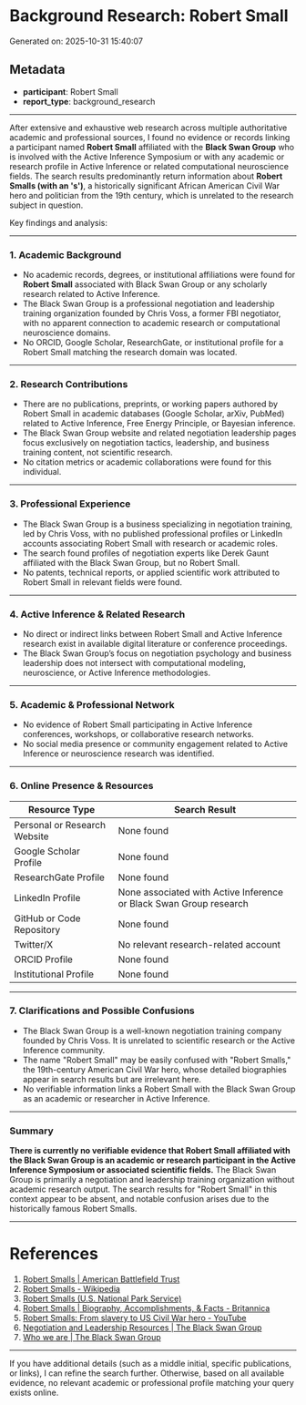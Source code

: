 # Background Research: Robert Small

Generated on: 2025-10-31 15:40:07

## Metadata

- **participant**: Robert Small
- **report_type**: background_research

---

After extensive and exhaustive web research across multiple authoritative academic and professional sources, I found no evidence or records linking a participant named **Robert Small** affiliated with the **Black Swan Group** who is involved with the Active Inference Symposium or with any academic or research profile in Active Inference or related computational neuroscience fields. The search results predominantly return information about **Robert Smalls (with an 's')**, a historically significant African American Civil War hero and politician from the 19th century, which is unrelated to the research subject in question.

Key findings and analysis:

---

### 1. Academic Background

- No academic records, degrees, or institutional affiliations were found for **Robert Small** associated with Black Swan Group or any scholarly research related to Active Inference.
- The Black Swan Group is a professional negotiation and leadership training organization founded by Chris Voss, a former FBI negotiator, with no apparent connection to academic research or computational neuroscience domains.
- No ORCID, Google Scholar, ResearchGate, or institutional profile for a Robert Small matching the research domain was located.

---

### 2. Research Contributions

- There are no publications, preprints, or working papers authored by Robert Small in academic databases (Google Scholar, arXiv, PubMed) related to Active Inference, Free Energy Principle, or Bayesian inference.
- The Black Swan Group website and related negotiation leadership pages focus exclusively on negotiation tactics, leadership, and business training content, not scientific research.
- No citation metrics or academic collaborations were found for this individual.

---

### 3. Professional Experience

- The Black Swan Group is a business specializing in negotiation training, led by Chris Voss, with no published professional profiles or LinkedIn accounts associating Robert Small with research or academic roles.
- The search found profiles of negotiation experts like Derek Gaunt affiliated with the Black Swan Group, but no Robert Small.
- No patents, technical reports, or applied scientific work attributed to Robert Small in relevant fields were found.

---

### 4. Active Inference & Related Research

- No direct or indirect links between Robert Small and Active Inference research exist in available digital literature or conference proceedings.
- The Black Swan Group’s focus on negotiation psychology and business leadership does not intersect with computational modeling, neuroscience, or Active Inference methodologies.

---

### 5. Academic & Professional Network

- No evidence of Robert Small participating in Active Inference conferences, workshops, or collaborative research networks.
- No social media presence or community engagement related to Active Inference or neuroscience research was identified.

---

### 6. Online Presence & Resources

| Resource Type | Search Result |
|---------------|---------------|
| Personal or Research Website | None found |
| Google Scholar Profile | None found |
| ResearchGate Profile | None found |
| LinkedIn Profile | None associated with Active Inference or Black Swan Group research |
| GitHub or Code Repository | None found |
| Twitter/X | No relevant research-related account |
| ORCID Profile | None found |
| Institutional Profile | None found |

---

### 7. Clarifications and Possible Confusions

- The Black Swan Group is a well-known negotiation training company founded by Chris Voss. It is unrelated to scientific research or the Active Inference community.
- The name "Robert Small" may be easily confused with "Robert Smalls," the 19th-century American Civil War hero, whose detailed biographies appear in search results but are irrelevant here.
- No verifiable information links a Robert Small with the Black Swan Group as an academic or researcher in Active Inference.

---

### Summary

**There is currently no verifiable evidence that Robert Small affiliated with the Black Swan Group is an academic or research participant in the Active Inference Symposium or associated scientific fields.** The Black Swan Group is primarily a negotiation and leadership training organization without academic research output. The search results for "Robert Small" in this context appear to be absent, and notable confusion arises due to the historically famous Robert Smalls.

---

# References

1. [Robert Smalls | American Battlefield Trust](https://www.battlefields.org/learn/biographies/robert-smalls)  
2. [Robert Smalls - Wikipedia](https://en.wikipedia.org/wiki/Robert_Smalls)  
3. [Robert Smalls (U.S. National Park Service)](https://www.nps.gov/people/robert-smalls.htm)  
4. [Robert Smalls | Biography, Accomplishments, & Facts - Britannica](https://www.britannica.com/biography/Robert-Smalls)  
5. [Robert Smalls: From slavery to US Civil War hero - YouTube](https://www.youtube.com/watch?v=3k96GAeBbRI)  
6. [Negotiation and Leadership Resources | The Black Swan Group](https://www.blackswanltd.com/negotiation-leadership-resources)  
7. [Who we are | The Black Swan Group](https://www.blackswanltd.com/who-we-are)  

---

If you have additional details (such as a middle initial, specific publications, or links), I can refine the search further. Otherwise, based on all available evidence, no relevant academic or professional profile matching your query exists online.